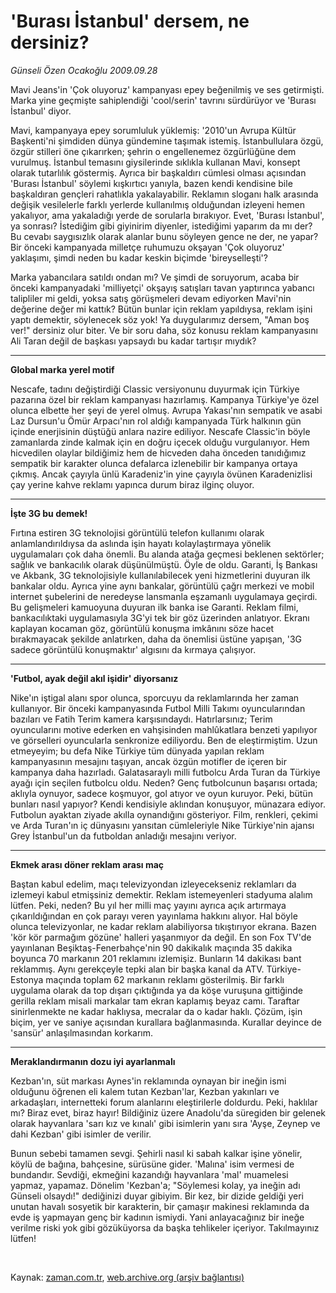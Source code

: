 # 'Burası İstanbul' dersem, ne dersiniz?

*Günseli Özen Ocakoğlu 2009.09.28*

<tr><td class="metin" colspan="2" style="padding-top: 20px; padding-left: 5px; ">Mavi Jeans'in 'Çok oluyoruz' kampanyası epey beğenilmiş ve ses getirmişti. Marka yine geçmişte sahiplendiği 'cool/serin' tavrını sürdürüyor ve 'Burası İstanbul' diyor.</td></tr><tr><td class="metin" colspan="2" style="padding-top: 20px; padding-left: 5px; "><p>Mavi, kampanyaya epey sorumluluk yüklemiş: '2010'un Avrupa Kültür Başkenti'ni şimdiden dünya gündemine taşımak istemiş. İstanbullulara özgü, özgür stilleri öne çıkarırken; şehrin o engellenemez özgürlüğüne dem vurulmuş. İstanbul temasını giysilerinde sıklıkla kullanan Mavi, konsept olarak tutarlılık göstermiş. Ayrıca bir başkaldırı cümlesi olması açısından 'Burası İstanbul' söylemi kışkırtıcı yanıyla, bazen kendi kendisine bile başkaldıran gençleri rahatlıkla yakalayabilir. Reklamın sloganı halk arasında değişik vesilelerle farklı yerlerde kullanılmış olduğundan izleyeni hemen yakalıyor, ama yakaladığı yerde de sorularla bırakıyor. Evet, 'Burası İstanbul', ya sonrası? İstediğim gibi giyinirim diyenler, istediğimi yaparım da mı der? Bu cevabı saygısızlık olarak alanlar bunu söyleyen gence ne der, ne yapar? Bir önceki kampanyada milletçe ruhumuzu okşayan 'Çok oluyoruz' yaklaşımı, şimdi neden bu kadar keskin biçimde 'bireyselleşti'?
<p>Marka yabancılara satıldı ondan mı? Ve şimdi de soruyorum, acaba bir önceki kampanyadaki 'milliyetçi' okşayış satışları tavan yaptırınca yabancı talipliler mi geldi, yoksa satış görüşmeleri devam ediyorken Mavi'nin değerine değer mi kattık? Bütün bunlar için reklam yapıldıysa, reklam işini yaptı demektir, söylenecek söz yok! Ya duygularımız dersem, "Aman boş ver!" dersiniz olur biter. Ve bir soru daha, söz konusu reklam kampanyasını Ali Taran değil de başkası yapsaydı bu kadar tartışır mıydık?
<p><hr/>
<p><b>Global marka yerel motif</b>
<p>Nescafe, tadını değiştirdiği Classic versiyonunu duyurmak için Türkiye pazarına özel bir reklam kampanyası hazırlamış. Kampanya Türkiye'ye özel olunca elbette her şeyi de yerel olmuş. Avrupa Yakası'nın sempatik ve asabi Laz Dursun'u Ömür Arpacı'nın rol aldığı kampanyada Türk halkının gün içinde enerjisinin düştüğü anlara nazire ediliyor. Nescafe Classic'in böyle zamanlarda zinde kalmak için en doğru içecek olduğu vurgulanıyor. Hem hicvedilen olaylar bildiğimiz hem de hicveden daha önceden tanıdığımız sempatik bir karakter olunca defalarca izlenebilir bir kampanya ortaya çıkmış. Ancak çayıyla ünlü Karadeniz'in yine çayıyla övünen Karadenizlisi çay yerine kahve reklamı yapınca durum biraz ilginç oluyor.
<p><hr/>
<p><b>İşte 3G bu demek!</b>
<p>Fırtına estiren 3G teknolojisi görüntülü telefon kullanımı olarak anlamlandırıldıysa da aslında işin hayatı kolaylaştırmaya yönelik uygulamaları çok daha önemli. Bu alanda atağa geçmesi beklenen sektörler; sağlık ve bankacılık olarak düşünülmüştü. Öyle de oldu. Garanti, İş Bankası ve Akbank, 3G teknolojisiyle kullanılabilecek yeni hizmetlerini duyuran ilk bankalar oldu. Ayrıca yine aynı bankalar, görüntülü çağrı merkezi ve mobil internet şubelerini de neredeyse lansmanla eşzamanlı uygulamaya geçirdi. Bu gelişmeleri kamuoyuna duyuran ilk banka ise Garanti. Reklam filmi, bankacılıktaki uygulamasıyla 3G'yi tek bir göz üzerinden anlatıyor. Ekranı kaplayan kocaman göz, görüntülü konuşma imkânını söze hacet bırakmayacak şekilde anlatırken, daha da önemlisi üstüne yapışan, '3G sadece görüntülü konuşmaktır' algısını da kırmaya çalışıyor.
<p><hr/>
<p><b>'Futbol, ayak değil akıl işidir' diyorsanız</b>
<p>Nike'ın iştigal alanı spor olunca, sporcuyu da reklamlarında her zaman kullanıyor. Bir önceki kampanyasında Futbol Milli Takımı oyuncularından bazıları ve Fatih Terim kamera karşısındaydı. Hatırlarsınız; Terim oyuncularını motive ederken en vahşisinden mahlûkatlara benzeti yapılıyor ve görselleri oyuncularla senkronize ediliyordu. Ben de eleştirmiştim. Uzun etmeyeyim; bu defa Nike Türkiye tüm dünyada yapılan reklam kampanyasının mesajını taşıyan, ancak özgün motifler de içeren bir kampanya daha hazırladı. Galatasaraylı milli futbolcu Arda Turan da Türkiye ayağı için seçilen futbolcu oldu. Neden? Genç futbolcunun başarısı ortada; aklıyla oynuyor, sadece koşmuyor, gol atıyor ve oyun kuruyor. Peki, bütün bunları nasıl yapıyor? Kendi kendisiyle aklından konuşuyor, münazara ediyor. Futbolun ayaktan ziyade akılla oynandığını gösteriyor. Film, renkleri, çekimi ve Arda Turan'ın iç dünyasını yansıtan cümleleriyle Nike Türkiye'nin ajansı Grey İstanbul'un da futboldan anladığı mesajını veriyor. 
<p><hr/>
<p><b>Ekmek arası döner reklam arası maç</b>
<p>Baştan kabul edelim, maçı televizyondan izleyecekseniz reklamları da izlemeyi kabul etmişsiniz demektir. Reklam istemeyenleri stadyuma alalım lütfen. Peki, neden? Bu yıl her milli maç yayını ayrıca açık artırmaya çıkarıldığından en çok parayı veren yayınlama hakkını alıyor. Hal böyle olunca televizyonlar, ne kadar reklam alabiliyorsa tıkıştırıyor ekrana. Bazen 'kör kör parmağım gözüne' halleri yaşanmıyor da değil. En son Fox TV'de yayınlanan Beşiktaş-Fenerbahçe'nin 90 dakikalık maçında 35 dakika boyunca 70 markanın 201 reklamını izlemişiz. Bunların 14 dakikası bant reklammış. Aynı gerekçeyle tepki alan bir başka kanal da ATV. Türkiye-Estonya maçında toplam 62 markanın reklamı gösterilmiş. Bir farklı uygulama olarak da top dışarı çıktığında ya da köşe vuruşuna gittiğinde gerilla reklam misali markalar tam ekran kaplamış beyaz camı. Taraftar sinirlenmekte ne kadar haklıysa, mecralar da o kadar haklı. Çözüm, işin biçim, yer ve saniye açısından kurallara bağlanmasında. Kurallar deyince de 'sansür' anlaşılmasından korkarım.
<p><hr/>
<p><b>Meraklandırmanın dozu iyi ayarlanmalı </b>
<p>Kezban'ın, süt markası Aynes'in reklamında oynayan bir ineğin ismi olduğunu öğrenen eli kalem tutan Kezban'lar, Kezban yakınları ve arkadaşları, internetteki forum alanlarını eleştirilerle doldurdu. Peki, haklılar mı? Biraz evet, biraz hayır! Bildiğiniz üzere Anadolu'da süregiden bir gelenek olarak hayvanlara 'sarı kız ve kınalı' gibi isimlerin yanı sıra 'Ayşe, Zeynep ve dahi Kezban' gibi isimler de verilir. 
<p> Bunun sebebi tamamen sevgi. Şehirli nasıl ki sabah kalkar işine yönelir, köylü de bağına, bahçesine, sürüsüne gider. 'Malına' isim vermesi de bundandır. Sevdiği, ekmeğini kazandığı hayvanlara 'mal' muamelesi yapmaz, yapamaz. Dönelim 'Kezban'a; "Söylemesi kolay, ya ineğin adı Günseli olsaydı!" dediğinizi duyar gibiyim. Bir kez, bir dizide geldiği yeri unutan havalı sosyetik bir karakterin, bir çamaşır makinesi reklamında da evde iş yapmayan genç bir kadının ismiydi. Yani anlayacağınız bir ineğe verilme riski yok gibi gözüküyorsa da başka tehlikeler içeriyor. Takılmayınız lütfen! 
<p><br/></p></p></p></p></p></p></p></p></p></p></p></p></p></p></p></p></p></p></p></td></tr>

Kaynak: [zaman.com.tr](http://zaman.com.tr/yazar.do?yazino=896968), [web.archive.org (arşiv bağlantısı)](http://web.archive.org/web/20100107025138/http://zaman.com.tr:80/yazar.do?yazino=896968)
